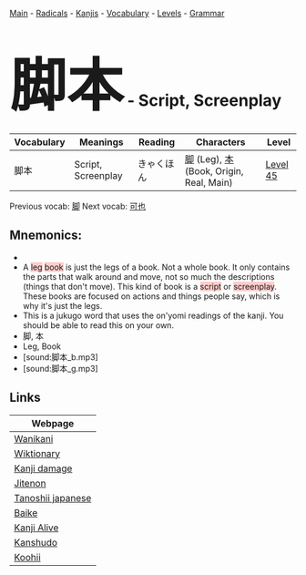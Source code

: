 <style> bigfont {font-size: 100px}</style>
[Main](../README.md) -
[Radicals](../radicals.md) -
[Kanjis](../kanjis.md) -
[Vocabulary](../vocabulary.md) -
[Levels](../levels.md) -
[Grammar](../grammar.md)
# <bigfont> 脚本</bigfont> - Script, Screenplay 

| Vocabulary | Meanings | Reading | Characters | Level |
| --- | --- | --- | --- | --- |
| 脚本 | Script, Screenplay | きゃくほん |  [脚](../kanjis/脚.md) (Leg), [本](../kanjis/本.md) (Book, Origin, Real, Main) | [Level 45](../levels/wk_level45.md) |

Previous vocab: [脚](脚.md) Next vocab: [可也](可也.md) 

## Mnemonics:

* 
* A <span style="background-color:#ffcccb"> leg</span> <span style="background-color:#ffcccb"> book</span> is just the legs of a book. Not a whole book. It only contains the parts that walk around and move, not so much the descriptions (things that don't move). This kind of book is a <span style="background-color:#ffcccb"> script</span> or <span style="background-color:#ffcccb"> screenplay</span>. These books are focused on actions and things people say, which is why it's just the legs.
* This is a jukugo word that uses the on'yomi readings of the kanji. You should be able to read this on your own.
* 脚, 本
* Leg, Book
* [sound:脚本_b.mp3]
* [sound:脚本_g.mp3]


## Links 

| Webpage |
| --- |
| [Wanikani          ](https://www.wanikani.com/kanji/脚本) |
| [Wiktionary        ](https://en.wiktionary.org/wiki/脚本) |
| [Kanji damage      ](http://www.kanjidamage.com/kanji/search?utf8=✓&q=脚本) |
| [Jitenon           ](https://jitenon.com/kanji/脚本) |
| [Tanoshii japanese ](https://www.tanoshiijapanese.com/dictionary/kanji.cfm?k=脚本) |
| [Baike             ](https://baike.baidu.com/item/脚本) |
| [Kanji Alive       ](https://app.kanjialive.com/脚本) |
| [Kanshudo          ](https://www.kanshudo.com/searchmn?q=脚本) |
| [Koohii            ](https://kanji.koohii.com/study/kanji/脚本) |
